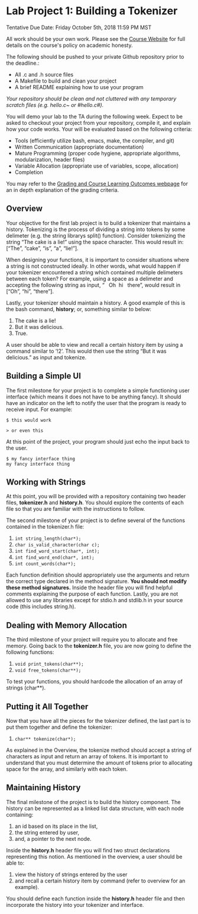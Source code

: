 Lab Project 1: Building a Tokenizer
===================================
Tentative Due Date: Friday October 5th, 2018 11:59 PM MST

All work should be your own work. Please see the [Course Website](https://sites.google.com/site/arch1utep/home#TOC-Academic-Honesty) for full details on the course's policy on academic honesty.

The following should be pushed to your private Github repository prior to the deadline.:
- All .c and .h source files
- A Makefile to build and clean your project
- A brief README explaining how to use your program

_Your repository should be clean and not cluttered with any temporary scratch files (e.g. hello.c~ or #hello.c#)._

You will demo your lab to the TA during the following week.  Expect to be asked to checkout your project from your repository, compile it, and explain how your code works.  Your will be evaluated based on the following criteria:

- Tools (efficiently utilize bash, emacs, make, the compiler, and git)
- Written Communication (appropriate documentation)
- Mature Programming (proper code hygiene, appropriate algorithms, modularization, header files)
- Variable Allocation (appropriate use of variables, scope, allocation)
- Completion

You may refer to the [Grading and Course Learning Outcomes webpage](https://sites.google.com/site/arch1utep/course-learning-outcomes) for an in depth explanation of the grading criteria.

## Overview
Your objective for the first lab project is to build a tokenizer that
maintains a history. Tokenizing is the process of dividing a string into
tokens by some delimeter (e.g. the string librarys split() function).
Consider tokenizing the string “The cake is a lie!” using the space
character. This would result in: \[“The”, “cake”, “is”, “a”, “lie!”\].

When designing your functions, it is important to consider situations
where a string is not constructed ideally. In other words, what would
happen if your tokenizer encountered a string which contained multiple
delimeters between each token? For example, using a space as a delimeter
and accepting the following string as input, “&nbsp;&nbsp;&nbsp;Oh&nbsp;&nbsp;hi&nbsp;&nbsp;&nbsp;there”, would result
in \[“Oh”, “hi”, “there”\].

Lastly, your tokenizer should maintain a history. A good example of this
is the bash command, **history**; or, something similar to below:

1.  The cake is a lie!
2.  But it was delicious.
3.  True.

A user should be able to view and recall a certain history item by using a command
similar to ’!2’. This would then use the string “But it was delicious.” as input and
tokenize.

## Building a Simple UI
The first milestone for your project is to complete a simple functioning
user interface (which means it does not have to be anything fancy). It
should have an indicator on the left to notify the user that the program
is ready to receive input. For example:

`$ this would work`

`> or even this`

At this point of the project, your program should just echo the input
back to the user.

```
$ my fancy interface thing
my fancy interface thing
```

## Working with Strings
At this point, you will be provided with a repository containing two
header files, **tokenizer.h** and **history.h**. You should explore the
contents of each file so that you are familiar with the instructions to
follow.

The second milestone of your project is to define several of the
functions contained in the tokenizer.h file:

1.  `int string_length(char*);`
2.  `char is_valid_character(char c);`
3.  `int find_word_start(char*, int);`
4.  `int find_word_end(char*, int);`
5.  `int count_words(char*);`

Each function definition should appropriately use the arguments and
return the correct type declared in the method signature. **You should
not modify these method signatures.** Inside the header file you will
find helpful comments explaining the purpose of each function. Lastly,
you are not allowed to use any libraries except for stdio.h and stdlib.h
in your source code (this includes string.h).

## Dealing with Memory Allocation
The third milestone of your project will require you to allocate and
free memory. Going back to the **tokenizer.h** file, you are now going
to define the following functions:

1.  `void print_tokens(char**);`
2.  `void free_tokens(char**);`

To test your functions, you should hardcode the allocation of an array
of strings (char\*\*).

## Putting it All Together
Now that you have all the pieces for the tokenizer defined, the last
part is to put them together and define the tokenizer:

1.  `char** tokenize(char*);`

As explained in the Overview, the tokenize method should accept a string
of characters as input and return an array of tokens. It is important to
understand that you must determine the amount of tokens prior to
allocating space for the array, and similarly with each token.

## Maintaining History
The final milestone of the project is to build the history component.
The history can be represented as a linked list data structure, with
each node containing:

1.  an id based on its place in the list,
2.  the string entered by user,
3.  and, a pointer to the next node.

Inside the **history.h** header file you will find two struct declarations representing this notion. As mentioned in the overview, a user should be able to: 

1. view the history of strings entered by the user 
2. and recall a certain history item by command (refer to overview for an example).

You should define each function inside the **history.h** header file and then incorporate the history into your tokenizer and interface.
